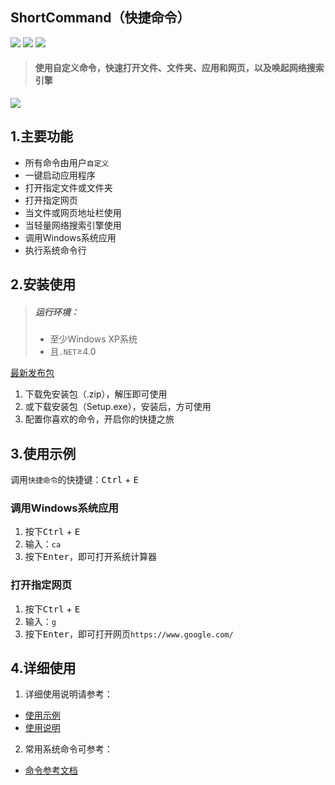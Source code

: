 ## ShortCommand（快捷命令）
![](https://img.shields.io/badge/platform-windows-lightgrey.svg)
![](https://img.shields.io/badge/language-csharp-purple.svg)
[![](https://img.shields.io/badge/releases-v1.0.1.0-brightgreen.svg)](https://github.com/Mengzuozhu/ShortCommand/releases)

> #### 使用**自定义命令**，快速打开文件、文件夹、应用和网页，以及唤起网络搜索引擎
![](https://github.com/Mengzuozhu/ReadmeImage/blob/master/ShortCommand/demo.gif)

1.主要功能
--------
*  	所有命令由用户`自定义`
*  	一键启动应用程序
*  	打开指定文件或文件夹
*  	打开指定网页
*  	当文件或网页地址栏使用
*  	当轻量网络搜索引擎使用
*  	调用Windows系统应用 
*  	执行系统命令行 

2.安装使用
--------
> ##### 运行环境：
>*   至少Windows XP系统
>*   且`.NET`≥4.0   

[最新发布包](https://github.com/Mengzuozhu/ShortCommand/releases)
1.  下载免安装包（.zip），解压即可使用
2.  或下载安装包（Setup.exe），安装后，方可使用
3.  配置你喜欢的命令，开启你的快捷之旅

3.使用示例
--------
调用`快捷命令`的快捷键：<kbd>Ctrl</kbd> + <kbd>E</kbd>

### 调用Windows系统应用 
1. 按下<kbd>Ctrl</kbd> + <kbd>E</kbd>
2. 输入：`ca`
3. 按下<kbd>Enter</kbd>，即可打开系统计算器

### 打开指定网页
1. 按下<kbd>Ctrl</kbd> + <kbd>E</kbd>
2. 输入：`g`
3. 按下<kbd>Enter</kbd>，即可打开网页`https://www.google.com/`

4.详细使用
--------

1. 详细使用说明请参考：
*  	[使用示例](https://github.com/Mengzuozhu/ShortCommand/wiki/%E4%BD%BF%E7%94%A8%E7%A4%BA%E4%BE%8B)  
*  	[使用说明](https://github.com/Mengzuozhu/ShortCommand/wiki/%E4%BD%BF%E7%94%A8%E8%AF%B4%E6%98%8E)  

2. 常用系统命令可参考：
*  	[命令参考文档](https://github.com/Mengzuozhu/ShortCommand/wiki/%E5%8F%82%E8%80%83%E6%96%87%E6%A1%A3)  
